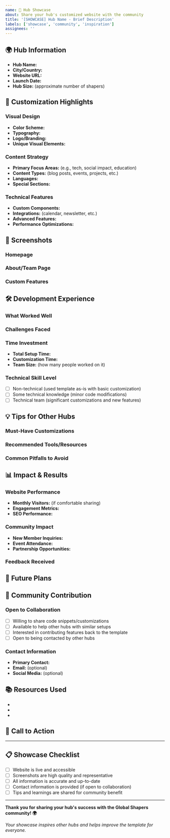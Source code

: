```yaml
---
name: 🌟 Hub Showcase
about: Share your hub's customized website with the community
title: '[SHOWCASE] Hub Name - Brief Description'
labels: ['showcase', 'community', 'inspiration']
assignees: ''
---
```


## 🌍 Hub Information
- **Hub Name:** 
- **City/Country:** 
- **Website URL:** 
- **Launch Date:** 
- **Hub Size:** (approximate number of shapers)

## 🎨 Customization Highlights
<!-- What makes your hub's website unique? -->

### Visual Design
- **Color Scheme:** 
- **Typography:** 
- **Logo/Branding:** 
- **Unique Visual Elements:** 

### Content Strategy
- **Primary Focus Areas:** (e.g., tech, social impact, education)
- **Content Types:** (blog posts, events, projects, etc.)
- **Languages:** 
- **Special Sections:** 

### Technical Features
- **Custom Components:** 
- **Integrations:** (calendar, newsletter, etc.)
- **Advanced Features:** 
- **Performance Optimizations:** 

## 📸 Screenshots
<!-- Please add 3-5 screenshots showcasing your website -->
<!-- You can drag and drop images directly into this text box -->

### Homepage
<!-- Screenshot of your homepage -->

### About/Team Page
<!-- Screenshot of your about or team page -->

### Custom Features
<!-- Screenshots of any unique features or pages -->

## 🛠️ Development Experience

### What Worked Well
<!-- What aspects of the template made customization easy? -->

### Challenges Faced
<!-- What difficulties did you encounter and how did you solve them? -->

### Time Investment
- **Total Setup Time:** 
- **Customization Time:** 
- **Team Size:** (how many people worked on it)

### Technical Skill Level
- [ ] Non-technical (used template as-is with basic customization)
- [ ] Some technical knowledge (minor code modifications)
- [ ] Technical team (significant customizations and new features)

## 💡 Tips for Other Hubs
<!-- Share your learnings and advice for other hubs -->

### Must-Have Customizations
<!-- What customizations do you recommend every hub should make? -->

### Recommended Tools/Resources
<!-- Any tools, services, or resources that helped you -->

### Common Pitfalls to Avoid
<!-- What mistakes did you make that others should avoid? -->

## 📊 Impact & Results

### Website Performance
- **Monthly Visitors:** (if comfortable sharing)
- **Engagement Metrics:** 
- **SEO Performance:** 

### Community Impact
- **New Member Inquiries:** 
- **Event Attendance:** 
- **Partnership Opportunities:** 

### Feedback Received
<!-- What feedback have you received from your community? -->

## 🔄 Future Plans
<!-- What improvements or new features are you planning? -->

## 🤝 Community Contribution

### Open to Collaboration
- [ ] Willing to share code snippets/customizations
- [ ] Available to help other hubs with similar setups
- [ ] Interested in contributing features back to the template
- [ ] Open to being contacted by other hubs

### Contact Information
- **Primary Contact:** 
- **Email:** (optional)
- **Social Media:** (optional)

## 📚 Resources Used
<!-- Link to any tutorials, guides, or resources that helped you -->
- 
- 
- 

## 🎯 Call to Action
<!-- What would you like other hubs to do after seeing your showcase? -->

---

## 📋 Showcase Checklist
- [ ] Website is live and accessible
- [ ] Screenshots are high quality and representative
- [ ] All information is accurate and up-to-date
- [ ] Contact information is provided (if open to collaboration)
- [ ] Tips and learnings are shared for community benefit

---

**Thank you for sharing your hub's success with the Global Shapers community! 🌍**

*Your showcase inspires other hubs and helps improve the template for everyone.*

<!-- 
Note to maintainers: 
- Featured showcases may be added to the README and documentation
- Consider reaching out to showcased hubs for case studies
- Use showcases to identify popular customization patterns
--> 